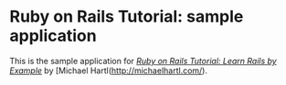 # Ruby on Rails Tutorial: sample application

This is the sample application for
[*Ruby on Rails Tutorial: Learn Rails by Example*](http://railstutorial.org/)
by [Michael 
Hartl(http://michaelhartl.com/).